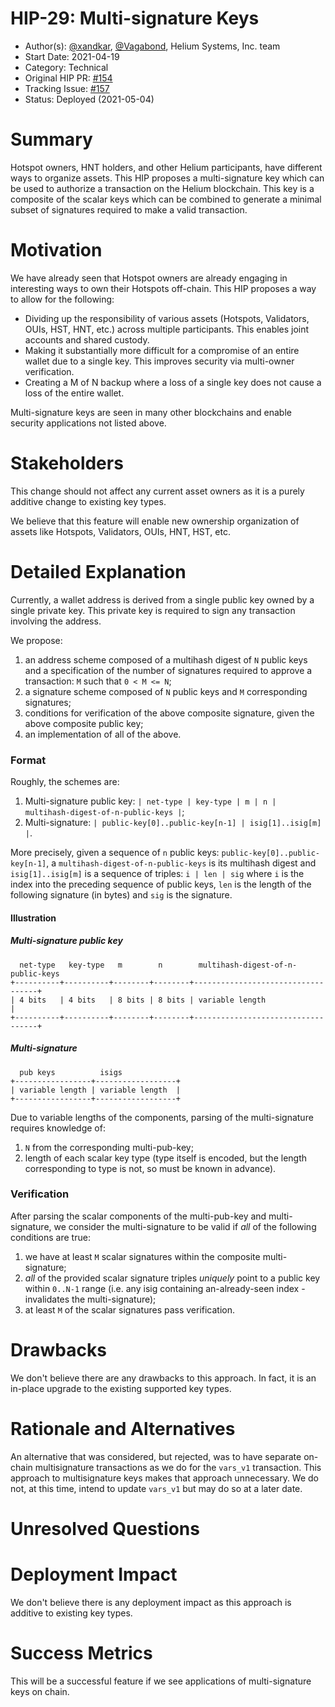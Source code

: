 # HIP-29: Multi-signature Keys

- Author(s): [@xandkar](http://github.com/xandkar), [@Vagabond](http://github.com/Vagabond), Helium
  Systems, Inc. team
- Start Date: 2021-04-19
- Category: Technical
- Original HIP PR: [#154](https://github.com/helium/HIP/pull/154)
- Tracking Issue: [#157](https://github.com/helium/HIP/issues/157)
- Status: Deployed (2021-05-04)

# Summary

Hotspot owners, HNT holders, and other Helium participants, have different ways to organize assets.
This HIP proposes a multi-signature key which can be used to authorize a transaction on the Helium
blockchain. This key is a composite of the scalar keys which can be combined to generate a minimal
subset of signatures required to make a valid transaction.

# Motivation

We have already seen that Hotspot owners are already engaging in interesting ways to own their
Hotspots off-chain. This HIP proposes a way to allow for the following:

- Dividing up the responsibility of various assets (Hotspots, Validators, OUIs, HST, HNT, etc.)
  across multiple participants. This enables joint accounts and shared custody.
- Making it substantially more difficult for a compromise of an entire wallet due to a single key.
  This improves security via multi-owner verification.
- Creating a M of N backup where a loss of a single key does not cause a loss of the entire wallet.

Multi-signature keys are seen in many other blockchains and enable security applications not listed
above.

# Stakeholders

This change should not affect any current asset owners as it is a purely additive change to existing
key types.

We believe that this feature will enable new ownership organization of assets like Hotspots,
Validators, OUIs, HNT, HST, etc.

# Detailed Explanation

Currently, a wallet address is derived from a single public key owned by a single private key. This
private key is required to sign any transaction involving the address.

We propose:

1. an address scheme composed of a multihash digest of `N` public keys and a specification of the
   number of signatures required to approve a transaction: `M` such that `0 < M <= N`;
2. a signature scheme composed of `N` public keys and `M` corresponding signatures;
3. conditions for verification of the above composite signature, given the above composite public
   key;
4. an implementation of all of the above.

### Format

Roughly, the schemes are:

1. Multi-signature public key:
   `| net-type | key-type | m | n | multihash-digest-of-n-public-keys |`;
2. Multi-signature: `| public-key[0]..public-key[n-1] | isig[1]..isig[m] |`.

More precisely, given a sequence of `n` public keys: `public-key[0]..public-key[n-1]`, a
`multihash-digest-of-n-public-keys` is its multihash digest and `isig[1]..isig[m]` is a sequence of
triples: `i | len | sig` where `i` is the index into the preceding sequence of public keys, `len` is
the length of the following signature (in bytes) and `sig` is the signature.

#### Illustration

##### Multi-signature public key

      net-type   key-type   m        n        multihash-digest-of-n-public-keys
    +----------+----------+--------+--------+-----------------------------------+
    | 4 bits   | 4 bits   | 8 bits | 8 bits | variable length                   |
    +----------+----------+--------+--------+-----------------------------------+

##### Multi-signature

      pub keys          isigs
    +-----------------+------------------+
    | variable length | variable length  |
    +-----------------+------------------+

Due to variable lengths of the components, parsing of the multi-signature requires knowledge of:

1. `N` from the corresponding multi-pub-key;
2. length of each scalar key type (type itself is encoded, but the length corresponding to type is
   not, so must be known in advance).

### Verification

After parsing the scalar components of the multi-pub-key and multi-signature, we consider the
multi-signature to be valid if _all_ of the following conditions are true:

1. we have at least `M` scalar signatures within the composite multi-signature;
2. _all_ of the provided scalar signature triples _uniquely_ point to a public key within `0..N-1`
   range (i.e. any isig containing an-already-seen index - invalidates the multi-signature);
3. at least `M` of the scalar signatures pass verification.

# Drawbacks

We don't believe there are any drawbacks to this approach. In fact, it is an in-place upgrade to the
existing supported key types.

# Rationale and Alternatives

An alternative that was considered, but rejected, was to have separate on-chain multisignature
transactions as we do for the `vars_v1` transaction. This approach to multisignature keys makes that
approach unnecessary. We do not, at this time, intend to update `vars_v1` but may do so at a later
date.

# Unresolved Questions

# Deployment Impact

We don't believe there is any deployment impact as this approach is additive to existing key types.

# Success Metrics

This will be a successful feature if we see applications of multi-signature keys on chain.
